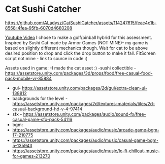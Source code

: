 # Cat Sushi Catcher





https://github.com/ALadysz/CatSushiCatcher/assets/114247615/feac4c1b-8558-4fea-95fb-6070d4660208


  
[Youtube Video](https://youtu.be/g3fdo88qsus)
I chose to make a golf/pinball hybrid for this assessment.
Inspired by Sushi Cat made by Armor Games (NOT MINE)- my game is based on slightly different mechanics though.
Wait for cat to be above desired position to drop and click the drop button to make it fall.
FitScreen script not mine - link to source in code :)

Assets used in game:
-I made the cat asset :)
-sushi collectible - https://assetstore.unity.com/packages/3d/props/food/free-casual-food-pack-mobile-vr-85884
- gui- https://assetstore.unity.com/packages/2d/gui/extra-clean-ui-138812
- backgrounds for the level - https://assetstore.unity.com/packages/2d/textures-materials/tiles/2d-casual-background-hd-v-4-97414
- sfx - https://assetstore.unity.com/packages/audio/sound-fx/free-casual-game-sfx-pack-54116
- bgm: 
- https://assetstore.unity.com/packages/audio/music/arcade-game-bgm-17-210775
- https://assetstore.unity.com/packages/audio/music/casual-game-bgm-5-135943
- https://assetstore.unity.com/packages/audio/music/lo-fi-chillout-music-for-games-213270
